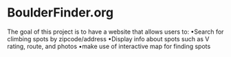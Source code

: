 # BoulderFinder.org
The goal of this project is to have a website that allows users to:
  •Search for climbing spots by zipcode/address
  •Display info about spots such as V rating, route, and photos
  •make use of interactive map for finding spots
